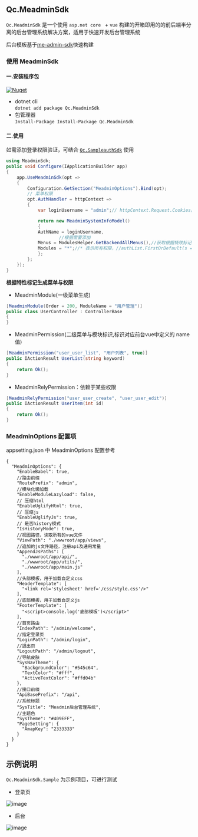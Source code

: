 ## Qc.MeadminSdk

`Qc.MeadminSdk` 是一个使用 `asp.net core ` + `vue` 构建的开箱即用的的前后端半分离的后台管理系统解决方案，适用于快速开发后台管理系统

后台模板基于[me-admin-sdk](https://github.com/yimogit/me-admin-sdk)快速构建

### 使用 MeadminSdk


#### 一.安装程序包

[![Nuget](https://img.shields.io/nuget/v/Qc.MeadminSdk)](https://www.nuget.org/packages/Qc.MeadminSdk/)

- dotnet cli  
  `dotnet add package Qc.MeadminSdk`
- 包管理器  
  `Install-Package Install-Package Qc.MeadminSdk`

#### 二.使用

如需添加登录权限验证，可结合 [`Qc.SampleauthSdk`](https://github.com/QcCoding/Qc.SampleauthSdk) 使用

```cs
using MeadminSdk;
public void Configure(IApplicationBuilder app)
{
	app.UseMeadminSdk(opt =>
	{
		Configuration.GetSection("MeadminOptions").Bind(opt);
		// 菜单权限
		opt.AuthHandler = httpContext =>
		{
		    var loginUsername = "admin";// httpContext.Request.Cookies["LOGIN_USERNAME"];

		    return new MeadminSystemInfoModel()
		    {
			AuthName = loginUsername,
					//根据需要添加
			Menus = ModulesHelper.GetBackendAllMenus(),//获取根据特效标记生成的菜单，
			Modules = "*";//* 表示所有权限，//authList.FirstOrDefault(s => s.Username == loginUsername).Userkey
		    };
		};
	});
}
```
**根据特性标记生成菜单与权限**

- MeadminModule(一级菜单生成)

```cs
[MeadminModule(Order = 200, ModuleName = "用户管理")]
public class UserController : ControllerBase
{
}
```

- MeadminPermission(二级菜单与模块标识,标识对应前台vue中定义的 name 值)

```cs
[MeadminPermission("user_user_list", "用户列表", true)]
public IActionResult UserList(string keyword)
{
	return Ok();
}
```
- MeadminRelyPermission：依赖于某些权限

```cs
[MeadminRelyPermission("user_user_create", "user_user_edit")]
public IActionResult UserItem(int id)
{
	return Ok();
}
```

### MeadminOptions 配置项

appsetting.json 中 MeadminOptions 配置参考

```
{
  "MeadminOptions": {
    "EnableBabel": true,
    //路由前缀
    "RoutePrefix": "admin",
    //模块化懒加载
    "EnableModuleLazyload": false,
    // 压缩html
    "EnableUglifyHtml": true,
    // 压缩js
    "EnableUglifyJs": true,
    // 是否history模式
    "IsHistoryMode": true,
    //视图路径，读取所有的vue文件
    "ViewPath": "./wwwroot/app/views",
    //追加的js文件路径，注册api及通用常量
    "AppendJsPaths": [
      "./wwwroot/app/api/",
      "./wwwroot/app/utils/",
      "./wwwroot/app/main.js"
    ],
    //头部模板，用于加载自定义css
    "HeaderTemplate": [
      "<link rel='stylesheet' href='/css/style.css'/>"
    ],
    //底部模板，用于加载自定义js
    "FooterTemplate": [
      "<script>console.log('底部模板')</script>"
    ],
    //首页路由
    "IndexPath": "/admin/welcome",
    //指定登录页
    "LoginPath": "/admin/login",
    //退出页
    "LogoutPath": "/admin/logout",
    //导航皮肤
    "SysNavTheme": {
      "BackgroundColor": "#545c64",
      "TextColor": "#fff",
      "ActiveTextColor": "#ffd04b"
    },
    //接口前缀
    "ApiBasePrefix": "/api",
    //系统标题
    "SysTitle": "Meadmin后台管理系统",
    //主题色
    "SysTheme": "#409EFF",
    "PageSetting": {
      "AmapKey": "2333333"
    }
  }
}
```

## 示例说明

`Qc.MeadminSdk.Sample` 为示例项目，可进行测试

- 登录页

![image](https://user-images.githubusercontent.com/15975059/66807686-3105bc80-ef5c-11e9-8979-57f0c8388804.png)

- 后台

![image](https://user-images.githubusercontent.com/15975059/66807646-10d5fd80-ef5c-11e9-9ebc-bda215f82e11.png)
